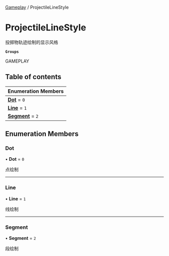[Gameplay](../groups/Gameplay.Gameplay.md) / ProjectileLineStyle

# ProjectileLineStyle <Badge type="tip" text="Enumeration" /> <Score text="ProjectileLineStyle" />

投掷物轨迹绘制的显示风格

**`Groups`**

GAMEPLAY

## Table of contents

| Enumeration Members |
| :-----|
| **[Dot](Gameplay.ProjectileLineStyle.md#dot)** = ``0`` <br> |
| **[Line](Gameplay.ProjectileLineStyle.md#line)** = ``1`` <br> |
| **[Segment](Gameplay.ProjectileLineStyle.md#segment)** = ``2`` <br> |

## Enumeration Members

### Dot <Score text="Dot" /> 

• **Dot** = ``0``

点绘制

___

### Line <Score text="Line" /> 

• **Line** = ``1``

线绘制

___

### Segment <Score text="Segment" /> 

• **Segment** = ``2``

段绘制
